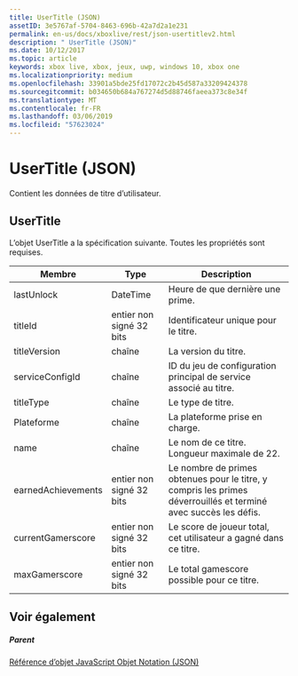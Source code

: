 ```yaml
---
title: UserTitle (JSON)
assetID: 3e5767af-5704-8463-696b-42a7d2a1e231
permalink: en-us/docs/xboxlive/rest/json-usertitlev2.html
description: " UserTitle (JSON)"
ms.date: 10/12/2017
ms.topic: article
keywords: xbox live, xbox, jeux, uwp, windows 10, xbox one
ms.localizationpriority: medium
ms.openlocfilehash: 33901a5bde25fd17072c2b45d587a33209424378
ms.sourcegitcommit: b034650b684a767274d5d88746faeea373c8e34f
ms.translationtype: MT
ms.contentlocale: fr-FR
ms.lasthandoff: 03/06/2019
ms.locfileid: "57623024"
---
```

# <a name="usertitle-json"></a>UserTitle (JSON)
Contient les données de titre d’utilisateur. 
<a id="ID4EN"></a>

 
## <a name="usertitle"></a>UserTitle
 
L’objet UserTitle a la spécification suivante. Toutes les propriétés sont requises.
 
| Membre| Type| Description| 
| --- | --- | --- | 
| lastUnlock| DateTime| Heure de que dernière une prime.| 
| titleId| entier non signé 32 bits| Identificateur unique pour le titre.| 
| titleVersion| chaîne| La version du titre.| 
| serviceConfigId| chaîne| ID du jeu de configuration principal de service associé au titre.| 
| titleType| chaîne| Le type de titre.| 
| Plateforme| chaîne| La plateforme prise en charge.| 
| name| chaîne| Le nom de ce titre. Longueur maximale de 22.| 
| earnedAchievements| entier non signé 32 bits| Le nombre de primes obtenues pour le titre, y compris les primes déverrouillés et terminé avec succès les défis.| 
| currentGamerscore| entier non signé 32 bits| Le score de joueur total, cet utilisateur a gagné dans ce titre.| 
| maxGamerscore| entier non signé 32 bits| Le total gamescore possible pour ce titre.| 
  
<a id="ID4EFE"></a>

 
## <a name="see-also"></a>Voir également
 
<a id="ID4EHE"></a>

 
##### <a name="parent"></a>Parent 

[Référence d’objet JavaScript Objet Notation (JSON)](atoc-xboxlivews-reference-json.md)

   